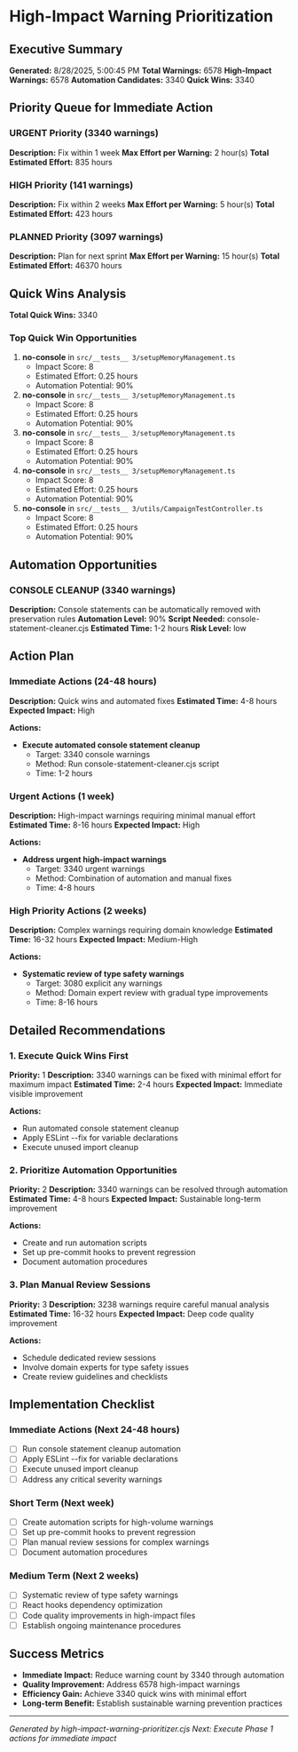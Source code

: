 # High-Impact Warning Prioritization

## Executive Summary

**Generated:** 8/28/2025, 5:00:45 PM
**Total Warnings:** 6578
**High-Impact Warnings:** 6578
**Automation Candidates:** 3340
**Quick Wins:** 3340

## Priority Queue for Immediate Action

### URGENT Priority (3340 warnings)
**Description:** Fix within 1 week
**Max Effort per Warning:** 2 hour(s)
**Total Estimated Effort:** 835 hours

### HIGH Priority (141 warnings)
**Description:** Fix within 2 weeks
**Max Effort per Warning:** 5 hour(s)
**Total Estimated Effort:** 423 hours

### PLANNED Priority (3097 warnings)
**Description:** Plan for next sprint
**Max Effort per Warning:** 15 hour(s)
**Total Estimated Effort:** 46370 hours

## Quick Wins Analysis


**Total Quick Wins:** 3340

### Top Quick Win Opportunities
1. **no-console** in `src/__tests__ 3/setupMemoryManagement.ts`
   - Impact Score: 8
   - Estimated Effort: 0.25 hours
   - Automation Potential: 90%
2. **no-console** in `src/__tests__ 3/setupMemoryManagement.ts`
   - Impact Score: 8
   - Estimated Effort: 0.25 hours
   - Automation Potential: 90%
3. **no-console** in `src/__tests__ 3/setupMemoryManagement.ts`
   - Impact Score: 8
   - Estimated Effort: 0.25 hours
   - Automation Potential: 90%
4. **no-console** in `src/__tests__ 3/setupMemoryManagement.ts`
   - Impact Score: 8
   - Estimated Effort: 0.25 hours
   - Automation Potential: 90%
5. **no-console** in `src/__tests__ 3/utils/CampaignTestController.ts`
   - Impact Score: 8
   - Estimated Effort: 0.25 hours
   - Automation Potential: 90%


## Automation Opportunities

### CONSOLE CLEANUP (3340 warnings)
**Description:** Console statements can be automatically removed with preservation rules
**Automation Level:** 90%
**Script Needed:** console-statement-cleaner.cjs
**Estimated Time:** 1-2 hours
**Risk Level:** low

## Action Plan

### Immediate Actions (24-48 hours)
**Description:** Quick wins and automated fixes
**Estimated Time:** 4-8 hours
**Expected Impact:** High

**Actions:**
- **Execute automated console statement cleanup**
  - Target: 3340 console warnings
  - Method: Run console-statement-cleaner.cjs script
  - Time: 1-2 hours

### Urgent Actions (1 week)
**Description:** High-impact warnings requiring minimal manual effort
**Estimated Time:** 8-16 hours
**Expected Impact:** High

**Actions:**
- **Address urgent high-impact warnings**
  - Target: 3340 urgent warnings
  - Method: Combination of automation and manual fixes
  - Time: 4-8 hours

### High Priority Actions (2 weeks)
**Description:** Complex warnings requiring domain knowledge
**Estimated Time:** 16-32 hours
**Expected Impact:** Medium-High

**Actions:**
- **Systematic review of type safety warnings**
  - Target: 3080 explicit any warnings
  - Method: Domain expert review with gradual type improvements
  - Time: 8-16 hours

## Detailed Recommendations

### 1. Execute Quick Wins First
**Priority:** 1
**Description:** 3340 warnings can be fixed with minimal effort for maximum impact
**Estimated Time:** 2-4 hours
**Expected Impact:** Immediate visible improvement

**Actions:**
- Run automated console statement cleanup
- Apply ESLint --fix for variable declarations
- Execute unused import cleanup

### 2. Prioritize Automation Opportunities
**Priority:** 2
**Description:** 3340 warnings can be resolved through automation
**Estimated Time:** 4-8 hours
**Expected Impact:** Sustainable long-term improvement

**Actions:**
- Create and run automation scripts
- Set up pre-commit hooks to prevent regression
- Document automation procedures

### 3. Plan Manual Review Sessions
**Priority:** 3
**Description:** 3238 warnings require careful manual analysis
**Estimated Time:** 16-32 hours
**Expected Impact:** Deep code quality improvement

**Actions:**
- Schedule dedicated review sessions
- Involve domain experts for type safety issues
- Create review guidelines and checklists

## Implementation Checklist

### Immediate Actions (Next 24-48 hours)
- [ ] Run console statement cleanup automation
- [ ] Apply ESLint --fix for variable declarations
- [ ] Execute unused import cleanup
- [ ] Address any critical severity warnings

### Short Term (Next week)
- [ ] Create automation scripts for high-volume warnings
- [ ] Set up pre-commit hooks to prevent regression
- [ ] Plan manual review sessions for complex warnings
- [ ] Document automation procedures

### Medium Term (Next 2 weeks)
- [ ] Systematic review of type safety warnings
- [ ] React hooks dependency optimization
- [ ] Code quality improvements in high-impact files
- [ ] Establish ongoing maintenance procedures

## Success Metrics

- **Immediate Impact:** Reduce warning count by 3340 through automation
- **Quality Improvement:** Address 6578 high-impact warnings
- **Efficiency Gain:** Achieve 3340 quick wins with minimal effort
- **Long-term Benefit:** Establish sustainable warning prevention practices

---

*Generated by high-impact-warning-prioritizer.cjs*
*Next: Execute Phase 1 actions for immediate impact*
